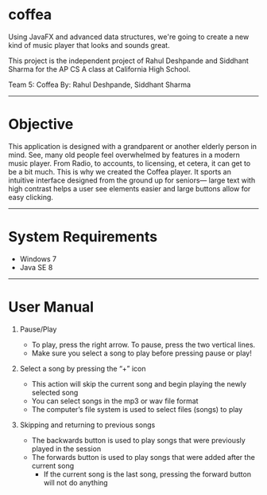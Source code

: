 # coffea
Using JavaFX and advanced data structures, we're going to create a new kind of music player that looks and sounds great.

This project is the independent project of Rahul Deshpande and Siddhant Sharma for the AP CS A class at California High School.

Team 5: Coffea
    By: Rahul Deshpande, Siddhant Sharma
***
# Objective 
This application is designed with a grandparent or another elderly person in mind. See, many old people feel overwhelmed by features in a modern music player. From Radio, to accounts, to licensing, et cetera, it can get to be a bit much. This is why we created the Coffea player. It sports an intuitive interface designed from the ground up for seniors— large text with high contrast helps a user see elements easier and large buttons allow for easy clicking.
***
# System Requirements
- Windows 7
- Java SE 8
***
# User Manual
1. Pause/Play
    - To play, press the right arrow. To pause, press the two vertical lines.
    - Make sure you select a song to play before pressing pause or play!

2. Select a song by pressing the “+” icon
    - This action will skip the current song and begin playing the newly selected song
    - You can select songs in the mp3 or wav file format
    - The computer’s file system is used to select files (songs) to play

3. Skipping and returning to previous songs
    - The backwards button is used to play songs that were previously played in the session
    - The forwards button is used to play songs that were added after the current song
      - If the current song is the last song, pressing the forward button will not do anything
